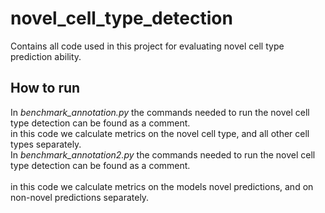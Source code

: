 # novel_cell_type_detection
Contains all code used in this project for evaluating novel cell type prediction ability.

## How to run
In *benchmark_annotation.py* the commands needed to run the novel cell type detection can be found as a comment. <br> 
in this code we calculate metrics on the novel cell type, and all other cell types separately. <br>
In *benchmark_annotation2.py* the commands needed to run the novel cell type detection can be found as a comment. <br>  
in this code we calculate metrics on the models novel predictions, and on non-novel predictions separately.